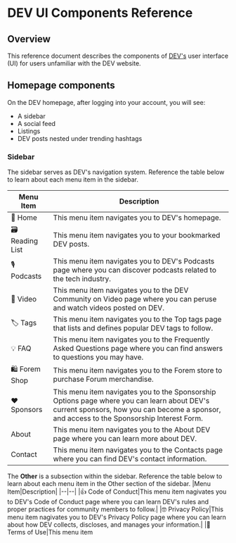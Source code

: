 # DEV UI Components Reference

## Overview

This reference document describes the components of [DEV's](https://dev.to/) user interface (UI) for users unfamiliar with the DEV website.

## Homepage components

On the DEV homepage, after logging into your account, you will see:

- A sidebar
- A social feed
- Listings
- DEV posts nested under trending hashtags

### Sidebar

The sidebar serves as DEV's navigation system. Reference the table below to learn about each menu item in the sidebar.

| Menu Item      | Description                                                                                                                                                                               |
| -------------- | ----------------------------------------------------------------------------------------------------------------------------------------------------------------------------------------- |
| 🏡 Home        | This menu item navigates you to DEV's homepage.                                                                                                                                           |
| 🗃 Reading List | This menu item navigates you to your bookmarked DEV posts.                                                                                                                                |
| 🎙 Podcasts     | This menu item navigates you to DEV's Podcasts page where you can discover podcasts related to the tech industry.                                                                         |
| 🎥 Video       | This menu item navigates you to the DEV Community on Video page where you can peruse and watch videos posted on DEV.                                                                      |
| 🏷 Tags         | This menu item navigates you to the Top tags page that lists and defines popular DEV tags to follow.                                                                                      |
| 💡 FAQ         | This menu item navigates you to the Frequently Asked Questions page where you can find answers to questions you may have.                                                                 |
| 🛍 Forem Shop   | This menu item navigates you to the Forem store to purchase Forum merchandise.                                                                                                            |
| ❤️ Sponsors    | This menu item navigates you to the Sponsorship Options page where you can learn about DEV's current sponsors, how you can become a sponsor, and access to the Sponsorship Interest Form. |
| About          | This menu item navigates you to the About DEV page where you can learn more about DEV.                                                                                                    |
| Contact        | This menu item navigates you to the Contacts page where you can find DEV's contact information.                                                                                           |

The **Other** is a subsection within the sidebar. Reference the table below to learn about each menu item in the Other section of the sidebar.
|Menu Item|Description|
|--|--|
|👍 Code of Conduct|This menu item nagivates you to DEV's Code of Conduct page where you can learn DEV's rules and proper practices for community members to follow.|
|🤓 Privacy Policy|This menu item nagivates you to DEV's Privacy Policy page where you can learn about how DEV collects, discloses, and manages your information.|
|👀 Terms of Use|This menu item
